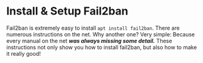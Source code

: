 # Install & Setup Fail2ban
Fail2ban is extremely easy to install ```apt install fail2ban```. There are numerous instructions on the net. Why another one? Very simple: Because every manual on the net ***was always missing some detail.*** These instructions not only show you how to install fail2ban, but also how to make it really good!
